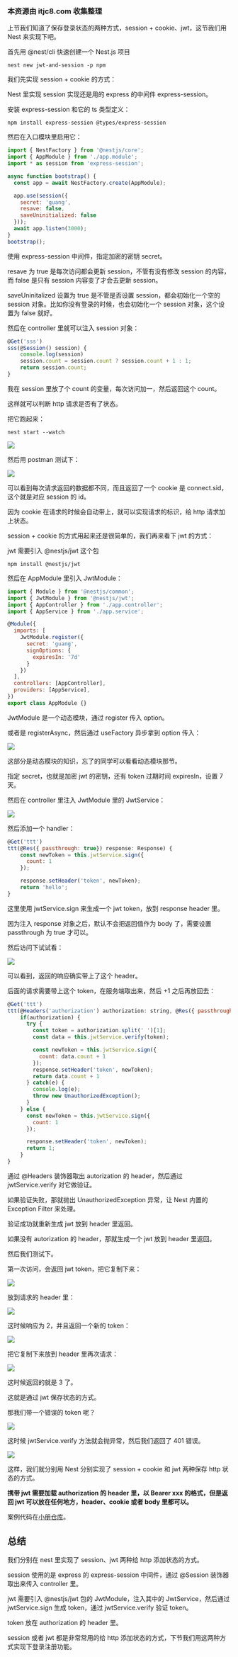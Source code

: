 ### 本资源由 itjc8.com 收集整理
﻿上节我们知道了保存登录状态的两种方式，session + cookie、jwt，这节我们用 Nest 来实现下吧。

首先用 @nest/cli 快速创建一个 Nest.js 项目

    nest new jwt-and-session -p npm

我们先实现 session  + cookie 的方式：

Nest 里实现 session 实现还是用的 express 的中间件 express-session。

安装 express-session 和它的 ts 类型定义：

    npm install express-session @types/express-session

然后在入口模块里启用它：

```javascript
import { NestFactory } from '@nestjs/core';
import { AppModule } from './app.module';
import * as session from 'express-session';

async function bootstrap() {
  const app = await NestFactory.create(AppModule);

  app.use(session({
    secret: 'guang',
    resave: false,
    saveUninitialized: false
  }));
  await app.listen(3000);
}
bootstrap();

```

使用 express-session 中间件，指定加密的密钥 secret。

resave 为 true 是每次访问都会更新 session，不管有没有修改 session 的内容，而 false 是只有 session 内容变了才会去更新 session。

saveUninitalized 设置为 true 是不管是否设置 session，都会初始化一个空的 session 对象。比如你没有登录的时候，也会初始化一个 session 对象，这个设置为 false 就好。

然后在 controller 里就可以注入 session 对象：

```javascript
@Get('sss')
sss(@Session() session) {
    console.log(session)
    session.count = session.count ? session.count + 1 : 1;
    return session.count;
}
```

我在 session 里放了个 count 的变量，每次访问加一，然后返回这个 count。

这样就可以判断 http 请求是否有了状态。

把它跑起来：

    nest start --watch

![](//liushuaiyang.oss-cn-shanghai.aliyuncs.com/nest-docs/image/第55章-1.png)

然后用 postman 测试下：

![](//liushuaiyang.oss-cn-shanghai.aliyuncs.com/nest-docs/image/第55章-2.png)

可以看到每次请求返回的数据都不同，而且返回了一个 cookie 是 connect.sid，这个就是对应 session 的 id。

因为 cookie 在请求的时候会自动带上，就可以实现请求的标识，给 http 请求加上状态。

session + cookie 的方式用起来还是很简单的，我们再来看下 jwt 的方式：

jwt 需要引入 @nestjs/jwt 这个包

    npm install @nestjs/jwt

然后在 AppModule 里引入 JwtModule：

```javascript
import { Module } from '@nestjs/common';
import { JwtModule } from '@nestjs/jwt';
import { AppController } from './app.controller';
import { AppService } from './app.service';

@Module({
  imports: [
    JwtModule.register({
      secret: 'guang',
      signOptions: {
        expiresIn: '7d'
      }
    })
  ],
  controllers: [AppController],
  providers: [AppService],
})
export class AppModule {}

```

JwtModule 是一个动态模块，通过 register 传入 option。

或者是 registerAsync，然后通过 useFactory 异步拿到 option 传入：

![](//liushuaiyang.oss-cn-shanghai.aliyuncs.com/nest-docs/image/第55章-3.png)

这部分是动态模块的知识，忘了的同学可以看看动态模块那节。

指定 secret，也就是加密 jwt 的密钥，还有 token 过期时间 expiresIn，设置 7 天。

然后在 controller 里注入 JwtModule 里的 JwtService：

![](//liushuaiyang.oss-cn-shanghai.aliyuncs.com/nest-docs/image/第55章-4.png)

然后添加一个 handler：

```javascript
@Get('ttt')
ttt(@Res({ passthrough: true}) response: Response) {
    const newToken = this.jwtService.sign({
      count: 1
    });

    response.setHeader('token', newToken);
    return 'hello';
}
```

这里使用 jwtService.sign 来生成一个 jwt token，放到 response header 里。

因为注入 response 对象之后，默认不会把返回值作为 body 了，需要设置 passthrough 为 true 才可以。

然后访问下试试看：

![](//liushuaiyang.oss-cn-shanghai.aliyuncs.com/nest-docs/image/第55章-5.png)

可以看到，返回的响应确实带上了这个 header。

后面的请求需要带上这个 token，在服务端取出来，然后 +1 之后再放回去：

```javascript
@Get('ttt')
ttt(@Headers('authorization') authorization: string, @Res({ passthrough: true}) response: Response) {
    if(authorization) {
      try {
        const token = authorization.split(' ')[1];
        const data = this.jwtService.verify(token);

        const newToken = this.jwtService.sign({
          count: data.count + 1
        });
        response.setHeader('token', newToken);
        return data.count + 1
      } catch(e) {
        console.log(e);
        throw new UnauthorizedException();
      }
    } else {
      const newToken = this.jwtService.sign({
        count: 1
      });

      response.setHeader('token', newToken);
      return 1;
    }
}
```

通过 @Headers 装饰器取出 autorization 的 header，然后通过 jwtService.verify 对它做验证。

如果验证失败，那就抛出 UnauthorizedException 异常，让 Nest 内置的 Exception Filter 来处理。

验证成功就重新生成 jwt 放到 header 里返回。

如果没有 autorization 的 header，那就生成一个 jwt 放到 header 里返回。

然后我们测试下。

第一次访问，会返回 jwt token，把它复制下来：

![](//liushuaiyang.oss-cn-shanghai.aliyuncs.com/nest-docs/image/第55章-6.png)

放到请求的 header 里：

![](//liushuaiyang.oss-cn-shanghai.aliyuncs.com/nest-docs/image/第55章-7.png)

这时候响应为 2，并且返回一个新的 token：

![](//liushuaiyang.oss-cn-shanghai.aliyuncs.com/nest-docs/image/第55章-8.png)

把它复制下来放到 header 里再次请求：

![](//liushuaiyang.oss-cn-shanghai.aliyuncs.com/nest-docs/image/第55章-9.png)

这时候返回的就是 3 了。

这就是通过 jwt 保存状态的方式。

那我们带一个错误的 token 呢？

![](//liushuaiyang.oss-cn-shanghai.aliyuncs.com/nest-docs/image/第55章-10.png)

这时候 jwtService.verify 方法就会抛异常，然后我们返回了 401 错误。

![](//liushuaiyang.oss-cn-shanghai.aliyuncs.com/nest-docs/image/第55章-11.png)

这样，我们就分别用 Nest 分别实现了 session + cookie 和 jwt 两种保存 http 状态的方式。

**携带 jwt 需要加载 authorization 的 header 里，以 Bearer xxx 的格式，但是返回 jwt 可以放在任何地方，header、cookie 或者 body 里都可以。**

案例代码在[小册仓库](https://github.com/QuarkGluonPlasma/nestjs-course-code/tree/main/jwt-and-session)。

## 总结

我们分别在 nest 里实现了 session、jwt 两种给 http 添加状态的方式。

session 使用的是 express 的 express-session 中间件，通过 @Session 装饰器取出来传入 controller 里。

jwt 需要引入 @nestjs/jwt 包的 JwtModule，注入其中的 JwtService，然后通过 jwtService.sign 生成 token，通过 jwtService.verify 验证 token。

token 放在 authorization 的 header 里。

session 或者 jwt 都是非常常用的给 http 添加状态的方式，下节我们用这两种方式实现下登录注册功能。
